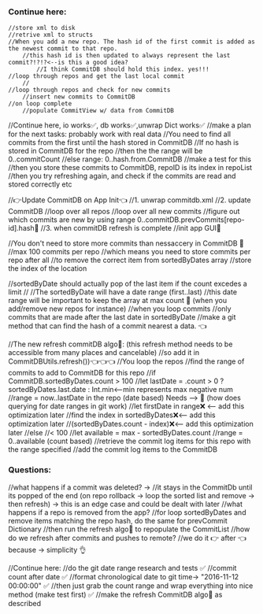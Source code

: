 ### Continue here:
    //store xml to disk
    //retrive xml to structs
    //When you add a new repo. The hash id of the first commit is added as the newest commit to that repo.
        //this hash id is then updated to always represent the last commit?!?!?<--is this a good idea?
            //I think CommitDB should hold this index. yes!!!
    //loop through repos and get the last local commit
        //
    //loop through repos and check for new commits
        //insert new commits to CommitDB
    //on loop complete
        //populate CommitView w/ data from CommitDB

//Continue here, io works✅, db works✅,unwrap Dict works✅
    //make a plan for the next tasks: probably work with real data
        //You need to find all commits from the first until the hash stored in CommitDB
            //If no hash is stored in CommitDB for the repo
                //then the the range will be 0..commitCount
                //else range: 0..hash.from.CommitDB
        //make a test for this
        //then you store these commits to CommitDB, repoID is its index in repoList
        //then you try refreshing again, and check if the commits are read and stored correctly etc

//👉Update CommitDB on App Init👈
    //1. unwrap commitdb.xml
    //2. update CommitDB
        //loop over all repos
            //loop over all new commits
                //figure out which commits are new by using range 0..commitDB.prevCommits[repo-id].hash🚫
    //3. when commitDB refresh is complete
        //init app GUI🚀

//You don't need to store more commits than nessaccery in CommitDB 🚫
    //max 100 commits per repo
        //which means you need to store commits per repo after all
        //to remove the correct item from sortedByDates array
            //store the index of the location

//sortedByDate should actually pop of the last item if the count excedes a limit
    //
//The sortedByDate will have a date range (first..last)
    //this date range will be important to keep the array at max count 🔑 (when you add/remove new repos for instance)
    //when you loop commits 
        //only commits that are made after the last date in sortedByDate
            //make a git method that can find the hash of a commit nearest a data. 👈


//The new refresh commitDB algo🤖: (this refresh method needs to be accessible from many places and cancelable) 
	//so add it in CommitDBUtils.refresh())👈👈👈
    //You loop the repos
        //find the range of commits to add to CommitDB for this repo
        //if CommitDB.sortedByDates.count > 100
            //let lastDate = .count > 0 ? sortedByDates.last.date : Int.min<--min represents max negative num
            //range = now..lastDate in the repo (date based) Needs --> 🔬 (how does querying for date ranges in git work)
            //let firstDate in range❌ <-- add this optimization later
            //find the index in sortedByDates❌<-- add this optimization later
            //(sortedByDates.count - index)❌<-- add this optimization later
        //else //< 100
            //let available = max - sortedByDates.count
            //range = 0..available (count based)
        //retrieve the commit log items for this repo with the range specified
        //add the commit log items to the CommitDB

### Questions: 
//what happens if a commit was deleted? -> 
    //it stays in the CommitDb until its popped of the end (on repo rollback -> loop the sorted list and remove -> then refresh) -> this is an edge case and could be dealt with later
//what happens if a repo is removed from the app?
    //for loop sortedByDates and remove items matching the repo hash, do the same for prevCommit Dictionary
        //then run the refresh algo🤖 to repopulate the CommitList
//how do we refresh after commits and pushes to remote? 
	//we do it 👉 after 👈 because -> simplicity 👌

//Continue here:
    //do the git date range research and tests ✅
        //commit count after date ✅
        //format chronological date to git time-> "2016-11-12 00:00:00" ✅
        //then just grab the count range and wrap everything into nice method (make test first) ✅
    //make the refresh CommitDB algo🤖 as described
    
